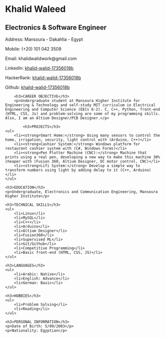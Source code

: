 
<html>
    <head>
        <title>Khalid Waleed - CV</title>
    </head>
    <body>
        <h1>Khalid Waleed</h1>
        <h2>Electronics & Software Engineer</h2>
       <p>Address: Mansoura - Dakahlia - Egypt</p>
        <p>Mobile: (+20) 101 042 3508</p>
        <p>Email: khalidwalidwork@gmail.com</p>
        <p>LinkedIn: <a href="https://www.linkedin.com/in/khalid-walid-17356018b/">khalid-walid-17356018b</a></p>
        <p>HackerRank: <a href="https://www.hackerrank.com/kmr444166">khalid-walid-17356018b</a></p>
        <p>Github: <a href="https://github.com/khaled1113">khalid-walid-17356018b</a></p>

        

        <h3>CAREER OBJECTIVE</h3>
        <p>Undergraduate student at Mansoura Higher Institute for Engineering & Technology and self-study MIT curriculum in Electrical Engineering and Computer Science (EECs 6-2). C, C++, Python, front-end (HTML, CSS, Js) and problem-solving are some of my programming skills. Also, I am an Altium Designer/PCB Designer.</p>
       
            <h3>PROJECTS</h3>
    <ul>
        <li><strong>Smart Home:</strong> Using many sensors to control the home, irrigation, security, light control with (Arduino, C++)</li>
        <li><strong>Cashier System:</strong> Windows platform for restaurant cashier system with (C#, Windows Forms)</li>
        <li><strong>Pen Plotter Machine (CNC):</strong> Machine that prints using a real pen, developing a new way to make this machine 30% cheaper with (Fusion 360, Altium Designer, DC motor control, CNC)</li>
        <li><strong>Lifi System:</strong> Develop a simple way to transform numbers using light by adding delay to it (C++, Arduino)</li>
    </ul>
    
    <h3>EDUCATION</h3>
    <p>Undergraduate, Electronics and Communication Engineering, Mansoura Higher Institute</p>
    
    <h3>TECHNICAL SKILLS</h3>
    <ul>
        <li>Linux</li>
        <li>MySQL</li>
        <li>C++</li>
        <li>Arduino</li>
        <li>Altium Designer</li>
        <li>Fusion360</li>
        <li>Supervised ML</li>
        <li>Git/Github</li>
        <li>Competitive Programming</li>
        <li>Basic front-end (HTML, CSS, JS)</li>
    </ul>
    
    <h3>LANGUAGES</h3>
    <ul>
        <li>Arabic: Native</li>
        <li>English: Advance</li>
        <li>German: Basic</li>
    </ul>
    
    <h3>HOBBIES</h3>
    <ul>
        <li>Problem Solving</li>
        <li>Reading</li>
    </ul>
    
    <h3>PERSONAL INFORMATION</h3>
    <p>Date of Birth: 5/09/2003</p>
    <p>Nationality: Egyptian</p>
</body>
</html>

